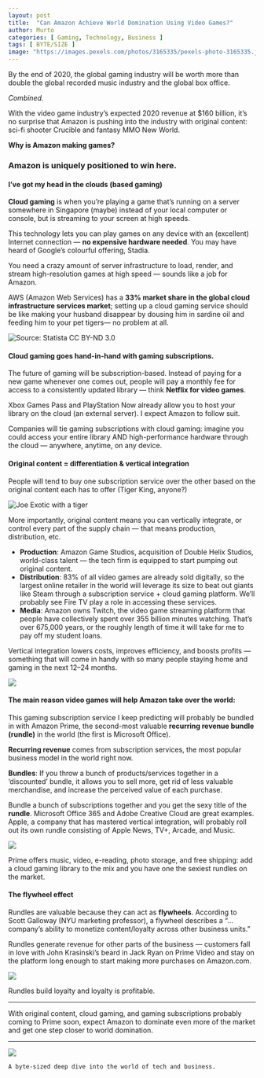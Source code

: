 ```yaml
---
layout: post
title:  "Can Amazon Achieve World Domination Using Video Games?"
author: Murto
categories: [ Gaming, Technology, Business ]
tags: [ BYTE/SIZE ]
image: "https://images.pexels.com/photos/3165335/pexels-photo-3165335.jpeg?auto=compress&cs=tinysrgb&dpr=2&h=650&w=940"
---
```


By the end of 2020, the global gaming industry will be worth more than double the global recorded music industry and the global box office.

*Combined.*

With the video game industry’s expected 2020 revenue at $160 billion, it’s no surprise that Amazon is pushing into the industry with original content: sci-fi shooter Crucible and fantasy MMO New World.

**Why is Amazon making games?**

### Amazon is uniquely positioned to win here.

#### I’ve got my head in the clouds (based gaming)

**Cloud gaming** is when you’re playing a game that’s running on a server somewhere in Singapore (maybe) instead of your local computer or console, but is streaming to your screen at high speeds.

This technology lets you can play games on any device with an (excellent) Internet connection — **no expensive hardware needed**. You may have heard of Google’s colourful offering, Stadia.

You need a crazy amount of server infrastructure to load, render, and stream high-resolution games at high speed — sounds like a job for Amazon.

AWS (Amazon Web Services) has a **33% market share in the global cloud infrastructure services market**; setting up a cloud gaming service should be like making your husband disappear by dousing him in sardine oil and feeding him to your pet tigers— no problem at all.

![Source: Statista CC BY-ND 3.0](https://miro.medium.com/max/1400/0*AqHl2pr-lgjYcG8X.jpeg)

#### Cloud gaming goes hand-in-hand with gaming subscriptions.

The future of gaming will be subscription-based. Instead of paying for a new game whenever one comes out, people will pay a monthly fee for access to a consistently updated library — think **Netflix for video games**.

Xbox Games Pass and PlayStation Now already allow you to host your library on the cloud (an external server). I expect Amazon to follow suit.

Companies will tie gaming subscriptions with cloud gaming: imagine you could access your entire library AND high-performance hardware through the cloud — anywhere, anytime, on any device.

#### Original content = differentiation & vertical integration

People will tend to buy one subscription service over the other based on the original content each has to offer (Tiger King, anyone?)

![Joe Exotic with a tiger](https://static01.nyt.com/images/2020/03/31/arts/television/31xp-tigerking/31xp-tigerking-mediumSquareAt3X.jpg)

More importantly, original content means you can vertically integrate, or control every part of the supply chain — that means production, distribution, etc.

* **Production**: Amazon Game Studios, acquisition of Double Helix Studios, world-class talent — the tech firm is equipped to start pumping out original content.
* **Distribution**: 83% of all video games are already sold digitally, so the largest online retailer in the world will leverage its size to beat out giants like Steam through a subscription service + cloud gaming platform. We’ll probably see Fire TV play a role in accessing these services.
* **Media**: Amazon owns Twitch, the video game streaming platform that people have collectively spent over 355 billion minutes watching. That’s over 675,000 years, or the roughly length of time it will take for me to pay off my student loans.

Vertical integration lowers costs, improves efficiency, and boosts profits — something that will come in handy with so many people staying home and gaming in the next 12–24 months.

![](https://images.unsplash.com/photo-1493711662062-fa541adb3fc8?ixlib=rb-1.2.1&ixid=eyJhcHBfaWQiOjEyMDd9&auto=format&fit=crop&w=1050&q=80)

#### The main reason video games will help Amazon take over the world:

This gaming subscription service I keep predicting will probably be bundled in with Amazon Prime, the second-most valuable **recurring revenue bundle (rundle)** in the world (the first is Microsoft Office).

**Recurring revenue** comes from subscription services, the most popular business model in the world right now.

**Bundles**: If you throw a bunch of products/services together in a ‘discounted’ bundle, it allows you to sell more, get rid of less valuable merchandise, and increase the perceived value of each purchase.

Bundle a bunch of subscriptions together and you get the sexy title of the **rundle**. Microsoft Office 365 and Adobe Creative Cloud are great examples. Apple, a company that has mastered vertical integration, will probably roll out its own rundle consisting of Apple News, TV+, Arcade, and Music.

![](https://images.unsplash.com/photo-1491933382434-500287f9b54b?ixlib=rb-1.2.1&auto=format&fit=crop&w=700&q=80)

Prime offers music, video, e-reading, photo storage, and free shipping: add a cloud gaming library to the mix and you have one the sexiest rundles on the market.

#### The flywheel effect

Rundles are valuable because they can act as **flywheels**. According to Scott Galloway (NYU marketing professor), a flywheel describes a “…company’s ability to monetize content/loyalty across other business units.”

Rundles generate revenue for other parts of the business — customers fall in love with John Krasinski’s beard in Jack Ryan on Prime Video and stay on the platform long enough to start making more purchases on Amazon.com.

![](https://www.mensjournal.com/wp-content/uploads/2019/11/JackRyan1.jpg?w=1200&h=1200&crop=1)

Rundles build loyalty and loyalty is profitable.

***

With original content, cloud gaming, and gaming subscriptions probably coming to Prime soon, expect Amazon to dominate even more of the market and get one step closer to world domination.

***

![](https://miro.medium.com/max/700/1*LflA1flS60jGPSao6afLhw.png)

```A byte-sized deep dive into the world of tech and business.```

